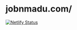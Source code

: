 # jobnmadu.com/

[![Netlify Status](https://api.netlify.com/api/v1/badges/980e03f8-5f97-4a89-8f1d-ec95aa9e99eb/deploy-status)](https://app.netlify.com/sites/ndakonmadu/deploys)
